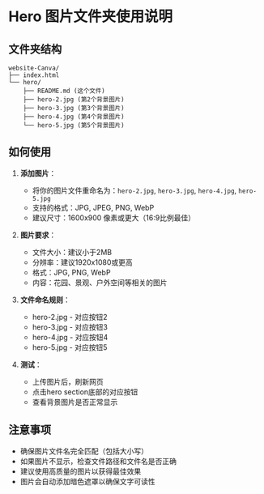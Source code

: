 # Hero 图片文件夹使用说明

## 文件夹结构
```
website-Canva/
├── index.html
└── hero/
    ├── README.md (这个文件)
    ├── hero-2.jpg (第2个背景图片)
    ├── hero-3.jpg (第3个背景图片)
    ├── hero-4.jpg (第4个背景图片)
    └── hero-5.jpg (第5个背景图片)
```

## 如何使用

1. **添加图片**：
   - 将你的图片文件重命名为：`hero-2.jpg`, `hero-3.jpg`, `hero-4.jpg`, `hero-5.jpg`
   - 支持的格式：JPG, JPEG, PNG, WebP
   - 建议尺寸：1600x900 像素或更大（16:9比例最佳）

2. **图片要求**：
   - 文件大小：建议小于2MB
   - 分辨率：建议1920x1080或更高
   - 格式：JPG, PNG, WebP
   - 内容：花园、景观、户外空间等相关的图片

3. **文件命名规则**：
   - hero-2.jpg - 对应按钮2
   - hero-3.jpg - 对应按钮3
   - hero-4.jpg - 对应按钮4
   - hero-5.jpg - 对应按钮5

4. **测试**：
   - 上传图片后，刷新网页
   - 点击hero section底部的对应按钮
   - 查看背景图片是否正常显示

## 注意事项

- 确保图片文件名完全匹配（包括大小写）
- 如果图片不显示，检查文件路径和文件名是否正确
- 建议使用高质量的图片以获得最佳效果
- 图片会自动添加暗色遮罩以确保文字可读性 